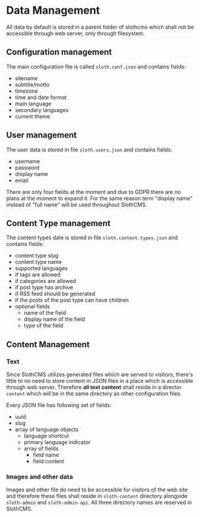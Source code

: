 # Data Management

All data by default is stored in a parent folder of slothcms which shall not be accessible through web server, only through filesystem.

## Configuration management

The main configuration file is called ```sloth.conf.json``` and contains fields:
* sitename
* subtitle/motto
* timezone
* time and date format
* main language
* secondary languages
* current theme

## User management

The user data is stored in file ```sloth.users.json``` and contains fields:
* username
* password
* display name
* email

There are only four fields at the moment and due to GDPR there are no plans at the moment to expand it. For the same reason term "display name" instead of "full name" will be used throughout SlothCMS.

## Content Type management

The content types date is stored in file ```sloth.content.types.json``` and contains fields:
* content type slug
* content type name
* supported languages
* if tags are allowed
* if categories are allowed
* if post type has archive
* if RSS feed should be generated
* if the posts of the post type can have children 
* optional fields
  * name of the field
  * display name of the field
  * type of the field

## Content Management

### Text

Since SlothCMS utilizes generated files which are served to visitors, there's little to no need to store content in JSON files in a place which is accessible through web server. Therefore **all text content** shall reside in a director ```content``` which will be in the same directory as other configuration files.

Every JSON file has following set of fields:
* uuid
* slug
* array of language objects
  * language shortcut
  * primary language indicator
  * array of fields
    * field name
    * field content

### Images and other data

Images and other file do need to be accessible for visitors of the web site and therefore these files shall reside in ```sloth-content``` directory alongside ```sloth-admin``` and ```sloth-admin-api```. All three directory names are reserved in SlothCMS.
